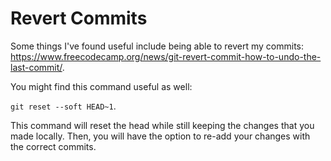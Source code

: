 # Revert Commits

Some things I've found useful include being able to revert my commits: https://www.freecodecamp.org/news/git-revert-commit-how-to-undo-the-last-commit/. 

You might find this command useful as well:

  `git reset --soft HEAD~1`. 
  
This command will reset the head while still keeping the changes that you made locally. Then, you will have the option to re-add your changes with the correct commits.